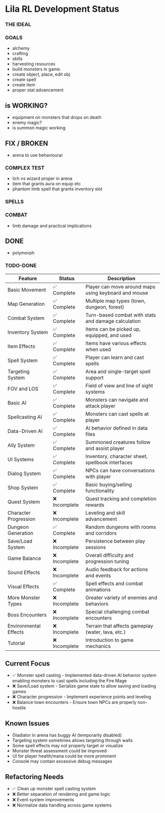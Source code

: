 # Lila RL Development Status

### THE IDEAL


### GOALS
- alchemy
- crafting
- skills
- harvesting resources
- build monsters in game.
- create object, place, edit obj
- create spell
- create item
- proper stat advancement

## is WORKING?
- equipment on monsters that drops on death
- enemy magic?
- is summon magic working

## FIX / BROKEN
- arena to use behaviourai

### COMPLEX TEST
- lich vs wizard proper in arena
- item that grants aura on equip etc
- phantom limb spell that grants inventory slot

### SPELLS

### COMBAT
- limb damage and practical implications


## DONE
- polymorph

### TODO-DONE


| Feature | Status | Description |
|---------|--------|-------------|
| Basic Movement | ✅ Complete | Player can move around maps using keyboard and mouse |
| Map Generation | ✅ Complete | Multiple map types (town, dungeon, forest) |
| Combat System | ✅ Complete | Turn-based combat with stats and damage calculation |
| Inventory System | ✅ Complete | Items can be picked up, equipped, and used |
| Item Effects | ✅ Complete | Items have various effects when used |
| Spell System | ✅ Complete | Player can learn and cast spells |
| Targeting System | ✅ Complete | Area and single-target spell support |
| FOV and LOS | ✅ Complete | Field of view and line of sight systems |
| Basic AI | ✅ Complete | Monsters can navigate and attack player |
| Spellcasting AI | ✅ Complete | Monsters can cast spells at player |
| Data-Driven AI | ✅ Complete | AI behavior defined in data files |
| Ally System | ✅ Complete | Summoned creatures follow and assist player |
| UI Systems | ✅ Complete | Inventory, character sheet, spellbook interfaces |
| Dialog System | ✅ Complete | NPCs can have conversations with player |
| Shop System | ✅ Complete | Basic buying/selling functionality |
| Quest System | ❌ Incomplete | Quest tracking and completion rewards |
| Character Progression | ❌ Incomplete | Leveling and skill advancement |
| Dungeon Generation | ✅ Complete | Random dungeons with rooms and corridors |
| Save/Load System | ❌ Incomplete | Persistence between play sessions |
| Game Balance | ❌ Incomplete | Overall difficulty and progression tuning |
| Sound Effects | ❌ Incomplete | Audio feedback for actions and events |
| Visual Effects | ✅ Complete | Spell effects and combat animations |
| More Monster Types | ❌ Incomplete | Greater variety of enemies and behaviors |
| Boss Encounters | ❌ Incomplete | Special challenging combat encounters |
| Environmental Effects | ❌ Incomplete | Terrain that affects gameplay (water, lava, etc.) |
| Tutorial | ❌ Incomplete | Introduction to game mechanics |

## Current Focus

- ✅ Monster spell casting - Implemented data-driven AI behavior system enabling monsters to cast spells including the Fire Mage
- ❌ Save/Load system - Serialize game state to allow saving and loading games
- ❌ Character progression - Implement experience points and leveling
- ❌ Balance town encounters - Ensure town NPCs are properly non-hostile

## Known Issues

- Gladiator in arena has buggy AI (temporarily disabled)
- Targeting system sometimes allows targeting through walls
- Some spell effects may not properly target or visualize
- Monster threat assessment could be improved
- UI for player health/mana could be more prominent
- Console may contain excessive debug messages

## Refactoring Needs

- ✅ Clean up monster spell casting system
- ❌ Better separation of rendering and game logic
- ❌ Event system improvements
- ❌ Normalize data handling across game systems





